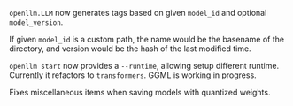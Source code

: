 `openllm.LLM` now generates tags based on given `model_id` and optional
`model_version`.

If given `model_id` is a custom path, the name would be the basename of the
directory, and version would be the hash of the last modified time.

`openllm start` now provides a `--runtime`, allowing setup different runtime.
Currently it refactors to `transformers`. GGML is working in progress.

Fixes miscellaneous items when saving models with quantized weights.
